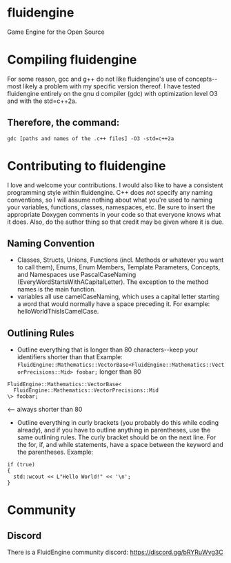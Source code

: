# fluidengine
Game Engine for the Open Source

# Compiling fluidengine
For some reason, gcc and g++ do not like fluidengine's use of concepts--most likely a problem with my specific version thereof. I have tested fluidengine entirely on the gnu d compiler (gdc) with optimization level O3 and with the std=c++2a.

## Therefore, the command:
`gdc [paths and names of the .c++ files] -O3 -std=c++2a`

# Contributing to fluidengine
I love and welcome your contributions. I would also like to have a consistent programming style within fluidengine. C++ does *not* specify any naming conventions, so I will assume nothing about what you're used to naming your variables, functions, classes, namespaces, etc. Be sure to insert the appropriate Doxygen comments in your code so that everyone knows what it does. Also, do the author thing so that credit may be given where it is due.

## Naming Convention
 - Classes, Structs, Unions, Functions (incl. Methods or whatever you want to call them), Enums, Enum Members, Template Parameters, Concepts, and Namespaces use PascalCaseNaming (EveryWordStartsWithACapitalLetter). The exception to the method names is the main function.
 - variables all use camelCaseNaming, which uses a capital letter starting a word that would normally have a space preceding it. For example: helloWorldThisIsCamelCase.

## Outlining Rules
 - Outline everything that is longer than 80 characters--keep your identifiers shorter than that
Example:
`
FluidEngine::Mathematics::VectorBase<FluidEngine::Mathematics::VectorPrecisions::Mid> foobar;
`
longer than 80
```
FluidEngine::Mathematics::VectorBase<
  FluidEngine::Mathematics::VectorPrecisions::Mid
\> foobar;
``` 
<-- always shorter than 80
- Outline everything in curly brackets (you probably do this while coding already), and if you have to outline anything in parentheses, use the same outlining rules. The curly bracket should be on the next line. For the for, if, and while statements, have a space between the keyword and the parentheses.
Example:

```
if (true)
{
  std::wcout << L"Hello World!" << '\n';
}
```


# Community

## Discord
There is a FluidEngine community discord: https://discord.gg/bRYRuWvg3C
